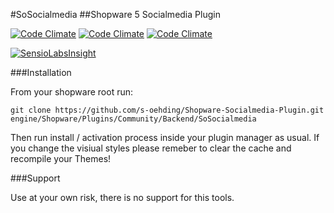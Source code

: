 #SoSocialmedia
##Shopware 5 Socialmedia Plugin

[![Code Climate](https://img.shields.io/codeclimate/github/kabisaict/flow.svg?maxAge=2592000)](https://github.com/s-oehding/Shopware-Socialmedia-Plugin)
[![Code Climate](https://img.shields.io/codeclimate/coverage/github/triAGENS/ashikawa-core.svg?maxAge=2592000)](https://github.com/s-oehding/Shopware-Socialmedia-Plugin)
[![Code Climate](https://img.shields.io/codeclimate/issues/github/me-and/mdf.svg?maxAge=2592000)](https://github.com/s-oehding/Shopware-Socialmedia-Plugin)

[![SensioLabsInsight](https://insight.sensiolabs.com/projects/a7ad03bd-82e5-4621-9751-efeb52fefe40/mini.png)](https://insight.sensiolabs.com/projects/a7ad03bd-82e5-4621-9751-efeb52fefe40)

###Installation

From your shopware root run:

```
git clone https://github.com/s-oehding/Shopware-Socialmedia-Plugin.git engine/Shopware/Plugins/Community/Backend/SoSocialmedia
```

Then run install / activation process inside your plugin manager as usual. If you change the visiual styles please remeber to clear the cache and recompile your Themes!

###Support

Use at your own risk, there is no support for this tools.
